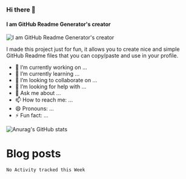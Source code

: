 <!-- **TiG000/TiG000** is a ✨ _special_ ✨ repository because its `README.md` (this file) appears on your GitHub profile. -->
### Hi there 👋
#### I am GitHub Readme Generator's creator
![I am GitHub Readme Generator's creator](https://arturssmirnovs.github.io/github-profile-readme-generator/images/banner.png)

I made this project just for fun, it allows you to create nice and simple GitHub Readme files that you can copy/paste and use in your profile.

- 🔭 I’m currently working on ...
- 🌱 I’m currently learning ...
- 👯 I’m looking to collaborate on ...
- 🤔 I’m looking for help with ...
- 💬 Ask me about ...
- 📫 How to reach me: ...
- 😄 Pronouns: ...
- ⚡ Fun fact: ...
<!-- [![Anurag's GitHub stats](https://github-readme-stats.vercel.app/api?username=TiG000)](https://github.com/anuraghazra/github-readme-stats) -->
![Anurag's GitHub stats](https://github-readme-stats.vercel.app/api?username=TiG000&show_icons=true&theme=prussian)
<!-- [![Top Langs](https://github-readme-stats.vercel.app/api/top-langs/?username=TiG000&layout=compact)](https://github.com/anuraghazra/github-readme-stats) -->
<!-- [![Omid Nikrah Medium](https://github-readme-medium.vercel.app/?username=TiG000)](https://medium.com/@omidnikrah) -->
# Blog posts
<!-- BLOG-POST-LIST:START -->
<!-- BLOG-POST-LIST:END -->

<!--START_SECTION:waka-->
```text
No Activity tracked this Week
```
<!--END_SECTION:waka-->

